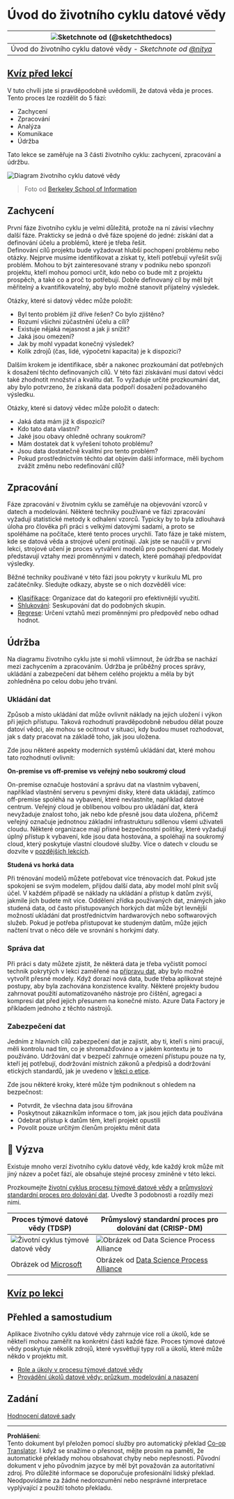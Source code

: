 <!--
CO_OP_TRANSLATOR_METADATA:
{
  "original_hash": "07e12a25d20b8f191e3cb651c27fdb2b",
  "translation_date": "2025-09-06T21:31:19+00:00",
  "source_file": "4-Data-Science-Lifecycle/14-Introduction/README.md",
  "language_code": "cs"
}
-->
# Úvod do životního cyklu datové vědy

|![ Sketchnote od [(@sketchthedocs)](https://sketchthedocs.dev) ](../../sketchnotes/14-DataScience-Lifecycle.png)|
|:---:|
| Úvod do životního cyklu datové vědy - _Sketchnote od [@nitya](https://twitter.com/nitya)_ |

## [Kvíz před lekcí](https://ff-quizzes.netlify.app/en/ds/quiz/26)

V tuto chvíli jste si pravděpodobně uvědomili, že datová věda je proces. Tento proces lze rozdělit do 5 fází:

- Zachycení
- Zpracování
- Analýza
- Komunikace
- Údržba

Tato lekce se zaměřuje na 3 části životního cyklu: zachycení, zpracování a údržbu.

![Diagram životního cyklu datové vědy](../../../../translated_images/data-science-lifecycle.a1e362637503c4fb0cd5e859d7552edcdb4aa629a279727008baa121f2d33f32.cs.jpg)  
> Foto od [Berkeley School of Information](https://ischoolonline.berkeley.edu/data-science/what-is-data-science/)

## Zachycení

První fáze životního cyklu je velmi důležitá, protože na ní závisí všechny další fáze. Prakticky se jedná o dvě fáze spojené do jedné: získání dat a definování účelu a problémů, které je třeba řešit.  
Definování cílů projektu bude vyžadovat hlubší pochopení problému nebo otázky. Nejprve musíme identifikovat a získat ty, kteří potřebují vyřešit svůj problém. Mohou to být zainteresované strany v podniku nebo sponzoři projektu, kteří mohou pomoci určit, kdo nebo co bude mít z projektu prospěch, a také co a proč to potřebují. Dobře definovaný cíl by měl být měřitelný a kvantifikovatelný, aby bylo možné stanovit přijatelný výsledek.

Otázky, které si datový vědec může položit:
- Byl tento problém již dříve řešen? Co bylo zjištěno?
- Rozumí všichni zúčastnění účelu a cíli?
- Existuje nějaká nejasnost a jak ji snížit?
- Jaká jsou omezení?
- Jak by mohl vypadat konečný výsledek?
- Kolik zdrojů (čas, lidé, výpočetní kapacita) je k dispozici?

Dalším krokem je identifikace, sběr a nakonec prozkoumání dat potřebných k dosažení těchto definovaných cílů. V této fázi získávání musí datoví vědci také zhodnotit množství a kvalitu dat. To vyžaduje určité prozkoumání dat, aby bylo potvrzeno, že získaná data podpoří dosažení požadovaného výsledku.

Otázky, které si datový vědec může položit o datech:
- Jaká data mám již k dispozici?
- Kdo tato data vlastní?
- Jaké jsou obavy ohledně ochrany soukromí?
- Mám dostatek dat k vyřešení tohoto problému?
- Jsou data dostatečně kvalitní pro tento problém?
- Pokud prostřednictvím těchto dat objevím další informace, měli bychom zvážit změnu nebo redefinování cílů?

## Zpracování

Fáze zpracování v životním cyklu se zaměřuje na objevování vzorců v datech a modelování. Některé techniky používané ve fázi zpracování vyžadují statistické metody k odhalení vzorců. Typicky by to byla zdlouhavá úloha pro člověka při práci s velkými datovými sadami, a proto se spoléháme na počítače, které tento proces urychlí. Tato fáze je také místem, kde se datová věda a strojové učení protínají. Jak jste se naučili v první lekci, strojové učení je proces vytváření modelů pro pochopení dat. Modely představují vztahy mezi proměnnými v datech, které pomáhají předpovídat výsledky.

Běžné techniky používané v této fázi jsou pokryty v kurikulu ML pro začátečníky. Sledujte odkazy, abyste se o nich dozvěděli více:

- [Klasifikace](https://github.com/microsoft/ML-For-Beginners/tree/main/4-Classification): Organizace dat do kategorií pro efektivnější využití.
- [Shlukování](https://github.com/microsoft/ML-For-Beginners/tree/main/5-Clustering): Seskupování dat do podobných skupin.
- [Regrese](https://github.com/microsoft/ML-For-Beginners/tree/main/2-Regression): Určení vztahů mezi proměnnými pro předpověď nebo odhad hodnot.

## Údržba

Na diagramu životního cyklu jste si mohli všimnout, že údržba se nachází mezi zachycením a zpracováním. Údržba je průběžný proces správy, ukládání a zabezpečení dat během celého projektu a měla by být zohledněna po celou dobu jeho trvání.

### Ukládání dat

Způsob a místo ukládání dat může ovlivnit náklady na jejich uložení i výkon při jejich přístupu. Taková rozhodnutí pravděpodobně nebudou dělat pouze datoví vědci, ale mohou se ocitnout v situaci, kdy budou muset rozhodovat, jak s daty pracovat na základě toho, jak jsou uložena.

Zde jsou některé aspekty moderních systémů ukládání dat, které mohou tato rozhodnutí ovlivnit:

**On-premise vs off-premise vs veřejný nebo soukromý cloud**

On-premise označuje hostování a správu dat na vlastním vybavení, například vlastnění serveru s pevnými disky, které data ukládají, zatímco off-premise spoléhá na vybavení, které nevlastníte, například datové centrum. Veřejný cloud je oblíbenou volbou pro ukládání dat, která nevyžaduje znalost toho, jak nebo kde přesně jsou data uložena, přičemž veřejný označuje jednotnou základní infrastrukturu sdílenou všemi uživateli cloudu. Některé organizace mají přísné bezpečnostní politiky, které vyžadují úplný přístup k vybavení, kde jsou data hostována, a spoléhají na soukromý cloud, který poskytuje vlastní cloudové služby. Více o datech v cloudu se dozvíte v [pozdějších lekcích](https://github.com/microsoft/Data-Science-For-Beginners/tree/main/5-Data-Science-In-Cloud).

**Studená vs horká data**

Při trénování modelů můžete potřebovat více trénovacích dat. Pokud jste spokojeni se svým modelem, přijdou další data, aby model mohl plnit svůj účel. V každém případě se náklady na ukládání a přístup k datům zvýší, jakmile jich budete mít více. Oddělení zřídka používaných dat, známých jako studená data, od často přistupovaných horkých dat může být levnější možností ukládání dat prostřednictvím hardwarových nebo softwarových služeb. Pokud je potřeba přistupovat ke studeným datům, může jejich načtení trvat o něco déle ve srovnání s horkými daty.

### Správa dat

Při práci s daty můžete zjistit, že některá data je třeba vyčistit pomocí technik pokrytých v lekci zaměřené na [přípravu dat](https://github.com/microsoft/Data-Science-For-Beginners/tree/main/2-Working-With-Data/08-data-preparation), aby bylo možné vytvořit přesné modely. Když dorazí nová data, bude třeba aplikovat stejné postupy, aby byla zachována konzistence kvality. Některé projekty budou zahrnovat použití automatizovaného nástroje pro čištění, agregaci a kompresi dat před jejich přesunem na konečné místo. Azure Data Factory je příkladem jednoho z těchto nástrojů.

### Zabezpečení dat

Jedním z hlavních cílů zabezpečení dat je zajistit, aby ti, kteří s nimi pracují, měli kontrolu nad tím, co je shromažďováno a v jakém kontextu je to používáno. Udržování dat v bezpečí zahrnuje omezení přístupu pouze na ty, kteří jej potřebují, dodržování místních zákonů a předpisů a dodržování etických standardů, jak je uvedeno v [lekci o etice](https://github.com/microsoft/Data-Science-For-Beginners/tree/main/1-Introduction/02-ethics).

Zde jsou některé kroky, které může tým podniknout s ohledem na bezpečnost:
- Potvrdit, že všechna data jsou šifrována
- Poskytnout zákazníkům informace o tom, jak jsou jejich data používána
- Odebrat přístup k datům těm, kteří projekt opustili
- Povolit pouze určitým členům projektu měnit data

## 🚀 Výzva

Existuje mnoho verzí životního cyklu datové vědy, kde každý krok může mít jiný název a počet fází, ale obsahuje stejné procesy zmíněné v této lekci.

Prozkoumejte [životní cyklus procesu týmové datové vědy](https://docs.microsoft.com/en-us/azure/architecture/data-science-process/lifecycle) a [průmyslový standardní proces pro dolování dat](https://www.datascience-pm.com/crisp-dm-2/). Uveďte 3 podobnosti a rozdíly mezi nimi.

|Proces týmové datové vědy (TDSP)|Průmyslový standardní proces pro dolování dat (CRISP-DM)|
|--|--|
|![Životní cyklus týmové datové vědy](../../../../translated_images/tdsp-lifecycle2.e19029d598e2e73d5ef8a4b98837d688ec6044fe332c905d4dbb69eb6d5c1d96.cs.png) | ![Obrázek od Data Science Process Alliance](../../../../translated_images/CRISP-DM.8bad2b4c66e62aa75278009e38e3e99902c73b0a6f63fd605a67c687a536698c.cs.png) |
| Obrázek od [Microsoft](https://docs.microsoft.comazure/architecture/data-science-process/lifecycle) | Obrázek od [Data Science Process Alliance](https://www.datascience-pm.com/crisp-dm-2/) |

## [Kvíz po lekci](https://ff-quizzes.netlify.app/en/ds/quiz/27)

## Přehled a samostudium

Aplikace životního cyklu datové vědy zahrnuje více rolí a úkolů, kde se někteří mohou zaměřit na konkrétní části každé fáze. Proces týmové datové vědy poskytuje několik zdrojů, které vysvětlují typy rolí a úkolů, které může někdo v projektu mít.

* [Role a úkoly v procesu týmové datové vědy](https://docs.microsoft.com/en-us/azure/architecture/data-science-process/roles-tasks)  
* [Provádění úkolů datové vědy: průzkum, modelování a nasazení](https://docs.microsoft.com/en-us/azure/architecture/data-science-process/execute-data-science-tasks)

## Zadání

[Hodnocení datové sady](assignment.md)

---

**Prohlášení**:  
Tento dokument byl přeložen pomocí služby pro automatický překlad [Co-op Translator](https://github.com/Azure/co-op-translator). I když se snažíme o přesnost, mějte prosím na paměti, že automatické překlady mohou obsahovat chyby nebo nepřesnosti. Původní dokument v jeho původním jazyce by měl být považován za autoritativní zdroj. Pro důležité informace se doporučuje profesionální lidský překlad. Neodpovídáme za žádné nedorozumění nebo nesprávné interpretace vyplývající z použití tohoto překladu.